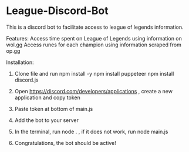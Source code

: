 # League-Discord-Bot

This is a discord bot to facilitate access to league of legends information. 

Features:
  Access time spent on League of Legends using information on wol.gg
  Access runes for each champion using information scraped from op.gg
  
  
Installation:
  1. Clone file and run npm install -y
                        npm install puppeteer
                        npm install discord.js
 
  2. Open https://discord.com/developers/applications , create a new application and copy token
  3. Paste token at bottom of main.js
  4. Add the bot to your server
  5. In the terminal, run node . , if it does not work, run node main.js
  6. Congratulations, the bot should be active!
